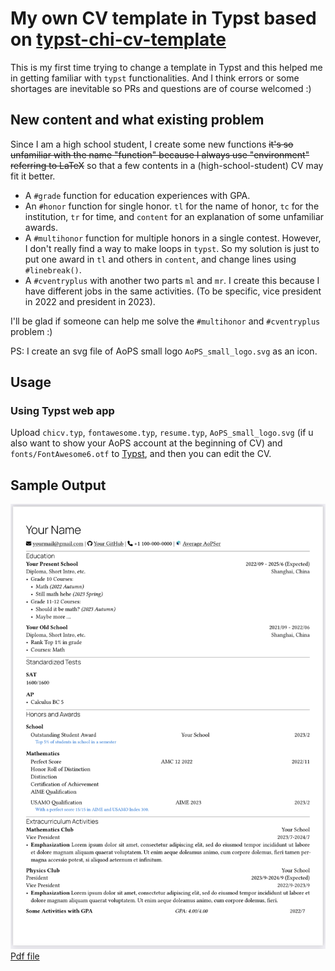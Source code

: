 # My own CV template in Typst based on [typst-chi-cv-template](https://github.com/matchy233/typst-chi-cv-template)

This is my first time trying to change a template in Typst and this helped me in getting familiar with `typst` functionalities. And I think errors or some shortages are inevitable so PRs and questions are of course welcomed :)

## New content and what existing problem
Since I am a high school student, I create some new functions ~~it's so unfamiliar with the name "function" because I always use "environment" referring to LaTeX~~ so that a few contents in a (high-school-student) CV may fit it better.
- A `#grade` function for education experiences with GPA.
- An `#honor` function for single honor. `tl` for the name of honor, `tc` for the institution, `tr` for time, and `content` for an explanation of some unfamiliar awards.
- A `#multihonor` function for multiple honors in a single contest. However, I don't really find a way to make loops in `typst`. So my solution is just to put one award in `tl` and others in `content`, and change lines using `#linebreak()`. 
- A `#cventryplus` with another two parts `ml` and `mr`. I create this because I have different jobs in the same activities. (To be specific, vice president in 2022 and president in 2023).

I'll be glad if someone can help me solve the `#multihonor` and  `#cventryplus` problem :)

PS: I create an svg file of AoPS small logo `AoPS_small_logo.svg` as an icon.

## Usage
### Using Typst web app

Upload `chicv.typ`, `fontawesome.typ`, `resume.typ`, `AoPS_small_logo.svg` (if u also want to show your AoPS account at the beginning of CV) and `fonts/FontAwesome6.otf` to [Typst](https://typst.app/), and then you can edit the CV.

## Sample Output

![Sample output](CV-sample-preview.jpg)
[Pdf file](CV_sample.pdf)
